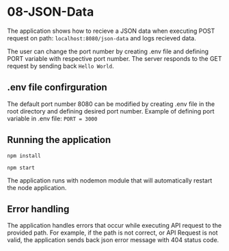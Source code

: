 # 08-JSON-Data

The application shows how to recieve a JSON data when executing POST request on path: `localhost:8080/json-data` and logs recieved data.

The user can change the port number by creating .env file and defining PORT variable with respective port number. The server responds to the GET request by sending back `Hello World`.

## .env file confirguration

The default port number 8080 can be modified by creating .env file in the root directory and defining desired port number. 
Example of defining port variable in .env file:
`PORT = 3000`

## Running the application

`npm install`

`npm start`

The application runs with nodemon module that will automatically restart the node application.

## Error handling

The application handles errors that occur while executing API request to the provided path. For example, if the path is not correct, or API Request is not valid, the application sends back json error message with 404 status code.